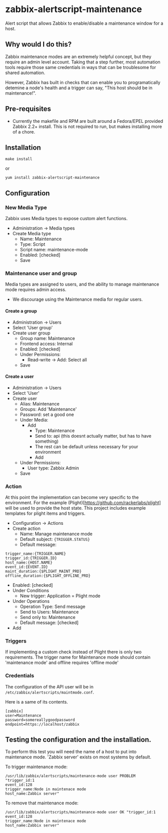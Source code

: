 # zabbix-alertscript-maintenance
Alert script that allows Zabbix to enable/disable a maintenance window for a host.

## Why would I do this?
Zabbix maintenance modes are an extremely helpful concept, but they require an
admin level account.  Taking that a step further, most automation tools require
those same credentials in ways that can be troublesome for shared automation.

However, Zabbix has built in checks that can enable you to programatically
detemine a node's health and a trigger can say,
    "This host should be in maintenance!".

## Pre-requisites
* Currently the makefile and RPM are built around a Fedora/EPEL provided Zabbix 2.2+ install.  This is not required to run, but makes installing more of a chore.

## Installation
```make install```

or

```yum install zabbix-alertscript-maintenance```


## Configuration

### New Media Type
Zabbix uses Media types to expose custom alert functions.

* Administration -> Media types
* Create Media type
  * Name: Maintenance
  * Type: Script
  * Script name: maintenance-mode
  * Enabled: [checked]
  * Save

### Maintenance user and group
Media types are assigned to users, and the ability to manage maintenance mode requires admin access.

* We discourage using the Maintenance media for regular users.

#### Create a group
* Administration -> Users
* Select 'User group'
* Create user group
  * Group name: Maintenance
  * Frontend access: Internal
  * Enabled: [checked]
  * Under Permissions:
    * Read-write -> Add: Select all
  * Save

#### Create a user
* Administration -> Users
* Select 'User'
* Create user
  * Alias: Maintenance
  * Groups: Add 'Maintenance'
  * Password: set a good one
  * Under Media:
    * Add
      * Type: Maintenance
      * Send to: api (this doesnt actually matter, but has to have something)
      * The rest can be default unless necessary for your environment
      * Add
  * Under Permissions:
    * User type: Zabbix Admin
  * Save

### Action
At this point the implementation can become very specific to the environment.  For the example (Plight)[https://github.com/rackerlabs/plight] will be used to provide the host state.  This project includes example templates for plight items and triggers.

* Configuration -> Actions
* Create action
  * Name: Manage maintenance mode
  * Default subject: ```{TRIGGER.STATUS}```
  * Default message:
```
trigger_name:{TRIGGER.NAME}
trigger_id:{TRIGGER.ID}
host_name:{HOST.NAME}
event_id:{EVENT.ID}
maint_duration:{$PLIGHT_MAINT_PRD}
offline_duration:{$PLIGHT_OFFLINE_PRD}
```
  * Enabled: [checked]
  * Under Conditions
    * New trigger: Application = Plight mode
  * Under Operations
    * Operation Type: Send message
    * Send to Users: Maintenance
    * Send only to: Maintenance
    * Default message: [checked]
  * Add

### Triggers
If implementing a custom check instead of Plight there is only two requirements.  The trigger name for Maintenance mode should contain 'maintenance mode' and offline requires 'offline mode'

### Credentials
The configuration of the API user will be in ```/etc/zabbix/alertscripts/maintmode.conf```.

Here is a same of its contents.
```
[zabbix]
user=Maintenance
password=somereallygoodpassword
endpoint=https://localhost/zabbix
```

## Testing the configuration and the installation.
To perform this test you will need the name of a host to put into maintenance mode. 'Zabbix server' exists on most systems by default.

To trigger maintenance mode:
```
/usr/lib/zabbix/alertscripts/maintenance-mode user PROBLEM "trigger_id:1
event_id:128
trigger_name:Node in maintenace mode
host_name:Zabbix server"
```

To remove that maintenance mode:
```
/usr/lib/zabbix/alertscripts/maintenance-mode user OK "trigger_id:1
event_id:128
trigger_name:Node in maintenace mode
host_name:Zabbix server"
```
